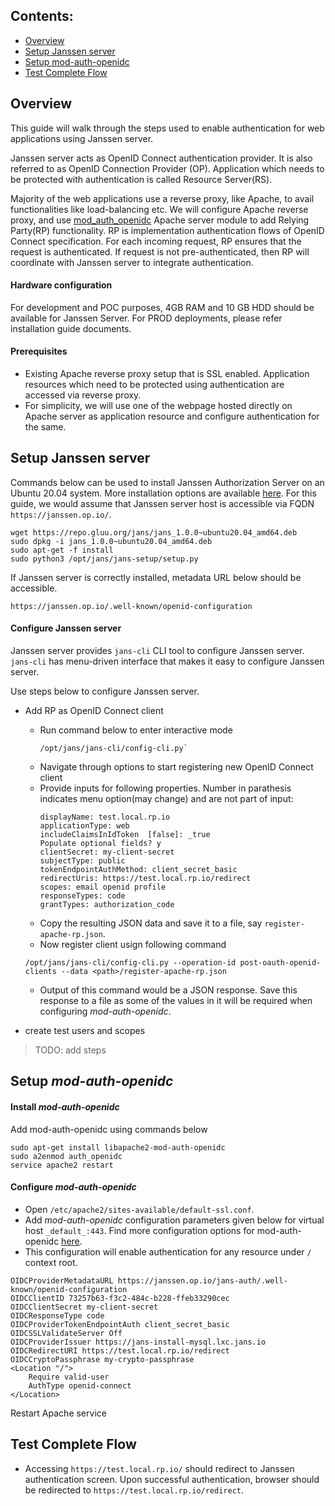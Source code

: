 

## Contents:

- [Overview](#overview)
- [Setup Janssen server](#setup-janssen-server)
- [Setup mod-auth-openidc](#setup-mod-auth-openidc)
- [Test Complete Flow](#test-complete-flow)

## Overview

This guide will walk through the steps used to enable authentication for web applications using Janssen server.

Janssen server acts as OpenID Connect authentication provider. It is also referred to as OpenID Connection Provider (OP). 
Application which needs to be protected with authentication is called Resource Server(RS). 

Majority of the web applications use a reverse proxy, like Apache, to avail functionalities like load-balancing etc. We will configure Apache reverse proxy, and use [mod_auth_openidc](https://github.com/zmartzone/mod_auth_openidc) Apache server module to add Relying Party(RP) functionality. RP is implementation authentication flows of OpenID Connect specification. For each incoming request, RP ensures that the request is authenticated. If request is not pre-authenticated, then RP will coordinate with Janssen server to integrate authentication.

#### Hardware configuration

For development and POC purposes, 4GB RAM and 10 GB HDD should be available for Janssen Server. For PROD deployments, please refer installation guide documents.
  

#### Prerequisites
- Existing Apache reverse proxy setup that is SSL enabled. Application resources which need to be protected using authentication are accessed via reverse proxy.
- For simplicity, we will use one of the webpage hosted directly on Apache server as application resource and configure authentication for the same.

## Setup Janssen server 

Commands below can be used to install Janssen Authorization Server on an Ubuntu 20.04 system. More installation options are available [here](https://github.com/JanssenProject/jans/wiki#janssen-installation). For this guide, we would assume that Janssen server host is accessible via FQDN `https://janssen.op.io/`.

```
wget https://repo.gluu.org/jans/jans_1.0.0~ubuntu20.04_amd64.deb
sudo dpkg -i jans_1.0.0~ubuntu20.04_amd64.deb
sudo apt-get -f install
sudo python3 /opt/jans/jans-setup/setup.py
```
  
If Janssen server is correctly installed, metadata URL below should be accessible.
```
https://janssen.op.io/.well-known/openid-configuration
```

#### Configure Janssen server

Janssen server provides `jans-cli` CLI tool to configure Janssen server. `jans-cli` has menu-driven interface that makes it easy to configure Janssen server.

Use steps below to configure Janssen server.

- Add RP as OpenID Connect client
  - Run command below to enter interactive mode
    ```
    /opt/jans/jans-cli/config-cli.py`
    ```
  - Navigate through options to start registering new OpenID Connect client
  - Provide inputs for following properties. Number in parathesis indicates menu option(may change) and are not part of input:
    ```
    displayName: test.local.rp.io
    applicationType: web
    includeClaimsInIdToken  [false]: _true
    Populate optional fields? y
    clientSecret: my-client-secret
    subjectType: public
    tokenEndpointAuthMethod: client_secret_basic
    redirectUris: https://test.local.rp.io/redirect
    scopes: email openid profile
    responseTypes: code
    grantTypes: authorization_code
    ```
   - Copy the resulting JSON data and save it to a file, say `register-apache-rp.json`.
   - Now register client usign following command
   ```
   /opt/jans/jans-cli/config-cli.py --operation-id post-oauth-openid-clients --data <path>/register-apache-rp.json
   ```
   - Output of this command would be a JSON response. Save this response to a file as some of the values in it will be required when configuring *mod-auth-openidc*.
 
- create test users and scopes 
> TODO: add steps


## Setup *mod-auth-openidc* 

#### Install *mod-auth-openidc* 

Add mod-auth-openidc using commands below
```
sudo apt-get install libapache2-mod-auth-openidc
sudo a2enmod auth_openidc
service apache2 restart
```
#### Configure *mod-auth-openidc* 
- Open `/etc/apache2/sites-available/default-ssl.conf`. 
- Add *mod-auth-openidc* configuration parameters given below for virtual host `_default_:443`. Find more configuration options for mod-auth-openidc [here](https://github.com/zmartzone/mod_auth_openidc/blob/master/auth_openidc.conf). 
- This configuration will enable authentication for any resource under `/` context root.

```
OIDCProviderMetadataURL https://janssen.op.io/jans-auth/.well-known/openid-configuration
OIDCClientID 73257b63-f3c2-484c-b228-ffeb33290cec
OIDCClientSecret my-client-secret
OIDCResponseType code
OIDCProviderTokenEndpointAuth client_secret_basic
OIDCSSLValidateServer Off
OIDCProviderIssuer https://jans-install-mysql.lxc.jans.io
OIDCRedirectURI https://test.local.rp.io/redirect
OIDCCryptoPassphrase my-crypto-passphrase
<Location "/">
    Require valid-user
    AuthType openid-connect
</Location>

```

Restart Apache service


## Test Complete Flow

- Accessing `https://test.local.rp.io/` should redirect to Janssen authentication screen. Upon successful authentication, browser should be redirected to `https://test.local.rp.io/redirect`. 

